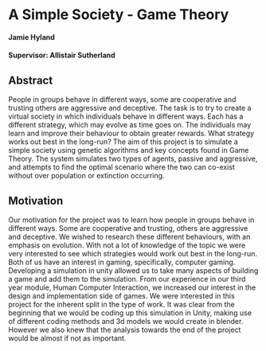 # A Simple Society - Game Theory

#### Jamie Hyland

#### Supervisor: Allistair Sutherland

## Abstract

People in groups behave in different ways, some are cooperative and trusting others are
aggressive and deceptive. The task is to try to create a virtual society in which individuals
behave in different ways. Each has a different strategy, which may evolve as time goes on.
The individuals may learn and improve their behaviour to obtain greater rewards. What
strategy works out best in the long-run?
The aim of this project is to simulate a simple society using genetic algorithms and key
concepts found in Game Theory. The system simulates two types of agents, passive and
aggressive, and attempts to find the optimal scenario where the two can co-exist without
over population or extinction occurring.

## Motivation

Our motivation for the project was to learn how people in groups behave in different ways.
Some are cooperative and trusting, others are aggressive and deceptive. We wished to
research these different behaviours, with an emphasis on evolution. With not a lot of
knowledge of the topic we were very interested to see which strategies would work out best
in the long-run.
Both of us have an interest in gaming, specifically, computer gaming. Developing a
simulation in unity allowed us to take many aspects of building a game and add them to the
simulation. From our experience in our third year module, Human Computer Interaction, we
increased our interest in the design and implementation side of games.
We were interested in this project for the inherent split in the type of work. It was clear from
the beginning that we would be coding up this simulation in Unity, making use of different
coding methods and 3d models we would create in blender. However we also knew that the
analysis towards the end of the project would be almost if not as important.
